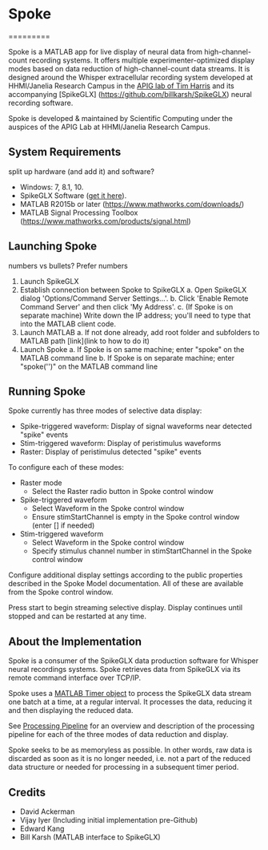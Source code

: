 # Spoke
=========

Spoke is a MATLAB app for live display of neural 
data from high-channel-count recording systems. It offers multiple experimenter-optimized display modes based on data reduction of high-channel-count data streams. It is designed around the Whisper extracellular recording system developed at HHMI/Janelia Research Campus in the [APIG lab of Tim Harris](https://www.janelia.org/lab/harris-lab-apig) and its accompanying [SpikeGLX] (https://github.com/billkarsh/SpikeGLX) neural recording software.

Spoke is developed & maintained by Scientific Computing under the auspices of the APIG Lab at HHMI/Janelia Research Campus.

## System Requirements
split up hardware (and add it) and software?
* Windows: 7, 8.1, 10.
* SpikeGLX Software ([get it here](http://billkarsh.github.io/SpikeGLX)).
* MATLAB R2015b or later (https://www.mathworks.com/downloads/)
* MATLAB Signal Processing Toolbox (https://www.mathworks.com/products/signal.html)

## Launching Spoke
numbers vs bullets? Prefer numbers
1. Launch SpikeGLX
2. Establish connection between Spoke to SpikeGLX
  a. Open SpikeGLX dialog 'Options/Command Server Settings...'.
  b. Click 'Enable Remote Command Server' and then click 'My Address'.
  c. (If Spoke is on separate machine) Write down the IP address; you'll need to type that into the MATLAB client code.
3. Launch MATLAB
  a. If not done already, add root folder and subfolders to MATLAB path [link](link to how to do it)
4. Launch Spoke
  a. If Spoke is on same machine; enter "spoke" on the MATLAB command line
  b. If Spoke is on separate machine; enter "spoke('<SpikeGLX IP address>')" on the MATLAB command line

## Running Spoke
Spoke currently has three modes of selective data display:
* Spike-triggered waveform: Display of signal waveforms near detected "spike" events
* Stim-triggered waveform: Display of peristimulus waveforms
* Raster: Display of peristimulus detected "spike" events

To configure each of these modes:
* Raster mode
  * Select the Raster radio button in Spoke control window
* Spike-triggered waveform
  * Select Waveform in the Spoke control window
  * Ensure stimStartChannel is empty in the Spoke control window (enter \[\] if needed)
* Stim-triggered waveform
  * Select Waveform in the Spoke control window
  * Specify stimulus channel number in stimStartChannel in the Spoke control window

Configure additional display settings according to the public properties described in the Spoke Model documentation. All of these are available from the Spoke control window.

Press start to begin streaming selective display. Display continues until stopped and can be restarted at any time.

## About the Implementation
Spoke is a consumer of the SpikeGLX data production software for Whisper neural recordings systems. Spoke retrieves data from SpikeGLX via its remote command interface over TCP/IP. 

Spoke uses a [MATLAB Timer object](https://www.mathworks.com/help/matlab/ref/timer-class.html?s_tid=srchtitle) to process the SpikeGLX data stream one batch at a time, at a regular interval. It processes the data, reducing it and then displaying the reduced data. 

See [Processing Pipeline](https://github.com/JaneliaSciComp/spoke/wiki/Processing-Pipeline) for an overview and description of the processing pipeline for each of the three modes of data reduction and display. 

Spoke seeks to be as memoryless as possible. In other words, raw data is discarded as soon as it is no longer needed, i.e. not a part of the reduced data structure or needed for processing in a subsequent timer period. 

## Credits
* David Ackerman
* Vijay Iyer (Including initial implementation pre-Github)
* Edward Kang
* Bill Karsh (MATLAB interface to SpikeGLX)

